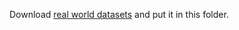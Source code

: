 Download [real world datasets](https://github.com/glivan/tensor_networks_for_probabilistic_modeling/tree/master/datasets) and put it in this folder. 